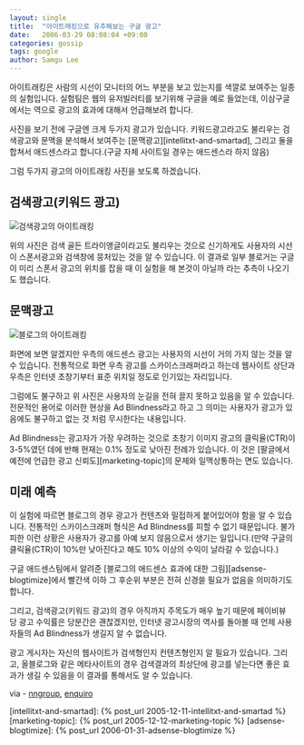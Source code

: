 ```yaml
---
layout: single
title:  "아이트래킹으로 유추해보는 구글 광고"
date:   2006-03-29 08:08:04 +09:00
categories: gossip
tags: google
author: Samgu Lee
---
```

아이트래킹은 사람의 시선이 모니터의 어느 부분을 보고 있는지를 색깔로 보여주는 일종의 실험입니다. 실험팀은 웹의 유저빌러티를 보기위해 구글을 예로 들었는데, 이삼구글에서는 역으로 광고의 효과에 대해서 언급해보려 합니다.

사진을 보기 전에 구글엔 크게 두가지 광고가 있습니다. 키워드광고라고도 불리우는 검색광고와 문맥을 분석해서 보여주는 [문맥광고][intellitxt-and-smartad], 그리고 둘을 합쳐서 애드센스라고 합니다.(구글 자체 사이트일 경우는 애드센스라 하지 않음)

그럼 두가지 광고의 아이트래킹 사진을 보도록 하겠습니다.

## 검색광고(키워드 광고)

![검색광고의 아이트래킹](https://www.enquiro.com/AllPrompted-lg.jpg)

위의 사진은 검색 골든 트라이앵글이라고도 불리우는 것으로 신기하게도 사용자의 시선이 스폰서광고와 검색창에 뭉처있는 것을 알 수 있습니다. 이 결과로 일부 블로거는 구글이 미리 스폰서 광고의 위치를 잡을 때 이 실험을 해 본것이 아닐까 라는 추측이 나오기도 했습니다.

## 문맥광고

![블로그의 아이트래킹](https://www.nngroup.com/events/tutorials/images/box_blindness.gif)

화면에 보면 알겠지만 우측의 애드센스 광고는 사용자의 시선이 거의 가지 않는 것을 알 수 있습니다. 전통적으로 화면 우측 광고를 스카이스크래퍼라고 하는데 웹사이트 상단과 우측은 인터넷 초창기부터 표준 위치일 정도로 인기있는 자리입니다.

그럼에도 불구하고 위 사진은 사용자의 눈길을 전혀 끌지 못하고 있음을 알 수 있습니다. 전문적인 용어로 이러한 현상을 Ad Blindness라고 하고 그 의미는 사용자가 광고가 있음에도 불구하고 없는 것 처럼 무시한다는 내용입니다.

Ad Blindness는 광고자가 가장 우려하는 것으로 초창기 이미지 광고의 클릭율(CTR)이 3-5%였던 데에 반해 현재는 0.1% 정도로 낮아진 전례가 있습니다. 이 것은 [팔글에서 예전에 언급한 광고 신뢰도][marketing-topic]의 문제와 일맥상통하는 면도 있습니다.

## 미래 예측

이 실험에 따르면 블로그의 경우 광고가 컨텐츠와 밀접하게 붙어있어야 함을 알 수 있습니다. 전통적인 스카이스크래퍼 형식은 Ad Blindness를 피할 수 없기 때문입니다. 불가피한 이런 상황은 사용자가 광고를 아예 보지 않음으로서 생기는 일입니다.(만약 구글의 클릭율(CTR)이 10%만 낮아진다고 해도 10% 이상의 수익이 날라갈 수 있습니다.)

구글 애드센스팀에서 알려준 [블로그의 애드센스 효과에 대한 그림][adsense-blogtimize]에서 빨간색 이하 그 후순위 부분은 전혀 신경쓸 필요가 없음을 의미하기도 합니다.

그리고, 검색광고(키워드 광고)의 경우 아직까지 주목도가 매우 높기 때문에 페이비뷰 당 광고 수익률은 당분간은 괜찮겠지만, 인터넷 광고시장의 역사를 돌아볼 때 언제 사용자들의 Ad Blindness가 생길지 알 수 없습니다.

광고 게시자는 자신의 웹사이트가 검색형인지 컨텐츠형인지 알 필요가 있습니다. 그리고, 올블로그와 같은 메타사이트의 경우 검색결과의 최상단에 광고를 넣는다면 좋은 효과가 생길 수 있음을 이 결과를 통해서도 알 수 있습니다.

via - [nngroup](http://www.nngroup.com/events/tutorials/eyetracking.html), [enquiro](http://www.enquiro.com/eye-tracking-pr.asp)


[intellitxt-and-smartad]: {% post_url 2005-12-11-intellitxt-and-smartad %}
[marketing-topic]: {% post_url 2005-12-12-marketing-topic %}
[adsense-blogtimize]: {% post_url 2006-01-31-adsense-blogtimize %}